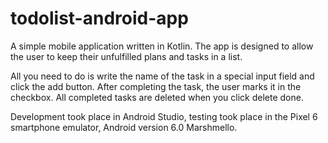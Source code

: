 # todolist-android-app

A simple mobile application written in Kotlin. The app is designed to allow the user to keep their unfulfilled plans and tasks in a list.

All you need to do is write the name of the task in a special input field and click the add button. After completing the task, the user marks it in the checkbox. All completed tasks are deleted when you click delete done.

Development took place in Android Studio, testing took place in the Pixel 6 smartphone emulator, Android version 6.0 Marshmello.
